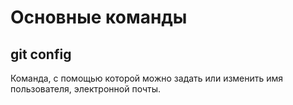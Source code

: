 # Основные команды

## git config

Команда, с помощью которой можно задать или изменить имя пользователя, электронной почты.